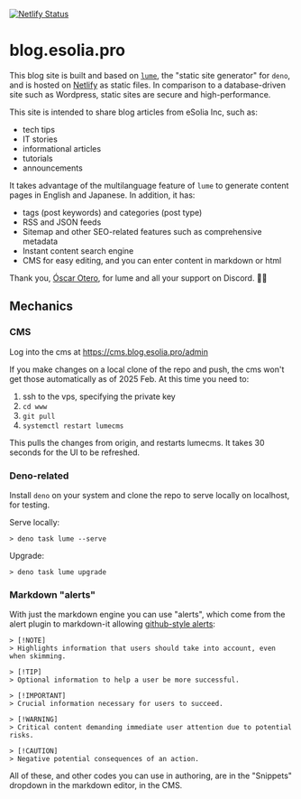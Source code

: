 [![Netlify Status](https://api.netlify.com/api/v1/badges/7bfb45da-9787-468c-bb64-158e43108f49/deploy-status)](https://app.netlify.com/sites/blog-esolia-pro/deploys)

# blog.esolia.pro

This blog site is built and based on [`lume`](https://lume.land/), the "static site generator" for `deno`, and is hosted on [Netlify](https://netlify.com) as static files. In comparison to a database-driven site such as Wordpress, static sites are secure and high-performance.

This site is intended to share blog articles from eSolia Inc, such as: 

* tech tips
* IT stories
* informational articles 
* tutorials
* announcements

It takes advantage of the multilanguage feature of `lume` to generate content pages in English and Japanese. In addition, it has: 

* tags (post keywords) and categories (post type)
* RSS and JSON feeds
* Sitemap and other SEO-related features such as comprehensive metadata
* Instant content search engine
* CMS for easy editing, and you can enter content in markdown or html

Thank you, [Óscar Otero](https://github.com/oscarotero), for lume and all your support on Discord. 🙏🏻

## Mechanics
### CMS

Log into the cms at https://cms.blog.esolia.pro/admin 

If you make changes on a local clone of the repo and push, the cms won't get those automatically as of 2025 Feb. At this time you need to: 

1. ssh to the vps, specifying the private key
2. `cd www`
3. `git pull`
4. `systemctl restart lumecms`

This pulls the changes from origin, and restarts lumecms. It takes 30 seconds for the UI to be refreshed. 

### Deno-related
Install `deno` on your system and clone the repo to serve locally on localhost, for testing.

Serve locally:

```
> deno task lume --serve
```

Upgrade:

```
> deno task lume upgrade
```

### Markdown "alerts"
With just the markdown engine you can use "alerts", which come from the alert plugin to markdown-it allowing [github-style alerts](https://github.com/orgs/community/discussions/16925):

```
> [!NOTE]  
> Highlights information that users should take into account, even when skimming.

> [!TIP]
> Optional information to help a user be more successful.

> [!IMPORTANT]  
> Crucial information necessary for users to succeed.

> [!WARNING]  
> Critical content demanding immediate user attention due to potential risks.

> [!CAUTION]
> Negative potential consequences of an action.
```

All of these, and other codes you can use in authoring, are in the "Snippets" dropdown in the markdown editor, in the CMS.
